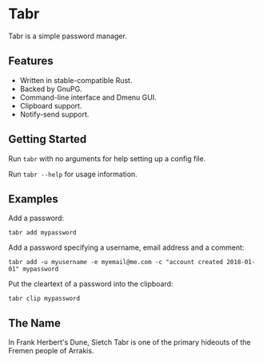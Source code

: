 # Tabr

Tabr is a simple password manager.

## Features

 * Written in stable-compatible Rust.
 * Backed by GnuPG.
 * Command-line interface and Dmenu GUI.
 * Clipboard support.
 * Notify-send support.

## Getting Started

Run `tabr` with no arguments for help setting up a config file.

Run `tabr --help` for usage information.

## Examples

Add a password:
```
tabr add mypassword
```

Add a password specifying a username, email address and a comment:
```
tabr add -u myusername -e myemail@me.com -c "account created 2018-01-01" mypassword
```

Put the cleartext of a password into the clipboard:
```
tabr clip mypassword
```


## The Name

In Frank Herbert's Dune, Sietch Tabr is one of the primary hideouts of the
Fremen people of Arrakis.
